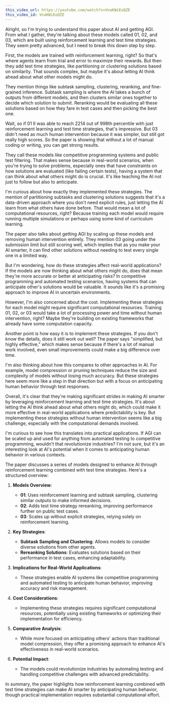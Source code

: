 ```yaml
---
this_video_url: https://youtube.com/watch?v=VnaKWiEoQZE
this_video_id: VnaKWiEoQZE
---
```

<think>
Alright, so I'm trying to understand this paper about AI and getting AGI. From what I gather, they're talking about these models called 01, 02, and 03, which are built using reinforcement learning and test time strategies. They seem pretty advanced, but I need to break this down step by step.

First, the models are trained with reinforcement learning, right? So that's where agents learn from trial and error to maximize their rewards. But then they add test time strategies, like partitioning or clustering solutions based on similarity. That sounds complex, but maybe it's about letting AI think ahead about what other models might do.

They mention things like subtask sampling, clustering, reranking, and fine-grained inference. Subtask sampling is where the AI takes a bunch of outputs from different models, and then clusters similar ones together to decide which solution to submit. Reranking would be evaluating all these solutions based on how they fare in test cases and then picking the best one.

Wait, so if 01 II was able to reach 2214 out of 998th percentile with just reinforcement learning and test time strategies, that's impressive. But 03 didn't need as much human intervention because it was simpler, but still got really high scores. So the paper is showing that without a lot of manual coding or writing, you can get strong results.

They call these models like competitive programming systems and public test filtering. That makes sense because in real-world scenarios, when you're trying to solve problems, especially ones that have constraints on how solutions are evaluated (like failing certain tests), having a system that can think about what others might do is crucial. It's like teaching the AI not just to follow but also to anticipate.

I'm curious about how exactly they implemented these strategies. The mention of partitioning subtasks and clustering solutions suggests that it's a data-driven approach where you don't need explicit rules, just letting the AI learn from what others have done before. That would mean a lot of computational resources, right? Because training each model would require running multiple simulations or perhaps using some kind of curriculum learning.

The paper also talks about getting AGI by scaling up these models and removing human intervention entirely. They mention 03 going under the submission limit but still scoring well, which implies that as you make your AI smarter, it can find other solutions without needing to test every single one in a limited way.

But I'm wondering, how do these strategies affect real-world applications? If the models are now thinking about what others might do, does that mean they're more accurate or better at anticipating risks? In competitive programming and automated testing scenarios, having systems that can anticipate other's solutions would be valuable. It sounds like it's a promising approach to improve AI in uncertain environments.

However, I'm also concerned about the cost. Implementing these strategies for each model might require significant computational resources. Training 01, 02, or 03 would take a lot of processing power and time without human intervention, right? Maybe they're building on existing frameworks that already have some computation capacity.

Another point is how easy it is to implement these strategies. If you don't know the details, does it still work out well? The paper says "simplified, but highly effective," which makes sense because if there's a lot of manual work involved, even small improvements could make a big difference over time.

I'm also thinking about how this compares to other approaches in AI. For example, model compression or pruning techniques reduce the size and complexity of models without losing much accuracy. But these strategies here seem more like a step in that direction but with a focus on anticipating human behavior through test responses.

Overall, it's clear that they're making significant strides in making AI smarter by leveraging reinforcement learning and test time strategies. It's about letting the AI think ahead about what others might do, which could make it more effective in real-world applications where predictability is key. But implementing these strategies without human intervention seems like a big challenge, especially with the computational demands involved.

I'm curious to see how this translates into practical applications. If AGI can be scaled up and used for anything from automated testing to competitive programming, wouldn't that revolutionize industries? I'm not sure, but it's an interesting look at AI's potential when it comes to anticipating human behavior in various contexts.
</think>

The paper discusses a series of models designed to enhance AI through reinforcement learning combined with test time strategies. Here's a structured overview:

1. **Models Overview**:
   - **01**: Uses reinforcement learning and subtask sampling, clustering similar outputs to make informed decisions.
   - **02**: Adds test time strategy rereanking, improving performance further on public test cases.
   - **03**: Scales up without explicit strategies, relying solely on reinforcement learning.

2. **Key Strategies**:
   - **Subtask Sampling and Clustering**: Allows models to consider diverse solutions from other agents.
   - **Rereanking Solutions**: Evaluates solutions based on their performance in test cases, enhancing adaptability.

3. **Implications for Real-World Applications**:
   - These strategies enable AI systems like competitive programming and automated testing to anticipate human behavior, improving accuracy and risk management.

4. **Cost Considerations**:
   - Implementing these strategies requires significant computational resources, potentially using existing frameworks or optimizing their implementation for efficiency.

5. **Comparative Analysis**:
   - While more focused on anticipating others' actions than traditional model compression, they offer a promising approach to enhance AI's effectiveness in real-world scenarios.

6. **Potential Impact**:
   - The models could revolutionize industries by automating testing and handling competitive challenges with advanced predictability.

In summary, the paper highlights how reinforcement learning combined with test time strategies can make AI smarter by anticipating human behavior, though practical implementation requires substantial computational effort.

